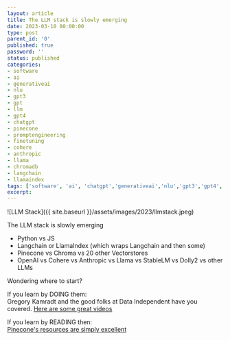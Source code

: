 ```yaml
---
layout: article
title: The LLM stack is slowly emerging
date: 2023-03-10 00:00:00
type: post
parent_id: '0'
published: true
password: ''
status: published
categories:
- software
- ai
- generativeai
- nlu
- gpt3
- gpt
- llm
- gpt4
- chatgpt
- pinecone
- promptengineering
- finetuning
- cohere
- anthropic
- llama
- chromadb
- langchain
- llamaindex
tags: ['software', 'ai', 'chatgpt','generativeai','nlu','gpt3','gpt4','gpt','llm','chatgpt','promptengineering','finetuning','pinecone','chromadb','llama','anthropic','cohere','langchain','llamaindex']
excerpt: 
---
```


![LLM Stack]({{ site.baseurl }}/assets/images/2023/llmstack.jpeg)   


The LLM stack is slowly emerging    
- Python vs JS
- Langchain or LlamaIndex (which wraps Langchain and then some)
- Pinecone vs Chroma vs 20 other Vectorstores
- OpenAI vs Cohere vs Anthropic vs Llama vs StableLM vs Dolly2 vs other LLMs   

Wondering where to start?    

If you learn by DOING them:   
Gregory Kamradt and the good folks at Data Independent have you covered. [Here are some great videos](https://www.youtube.com/@DataIndependent/videos)   


If you learn by READING then:    
[Pinecone's resources are simply excellent](https://www.pinecone.io/learn/)    